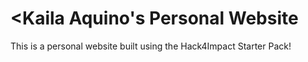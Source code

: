 # <Kaila Aquino's Personal Website

This is a personal website built using the Hack4Impact Starter Pack!
<I will be periodically updating this.>
